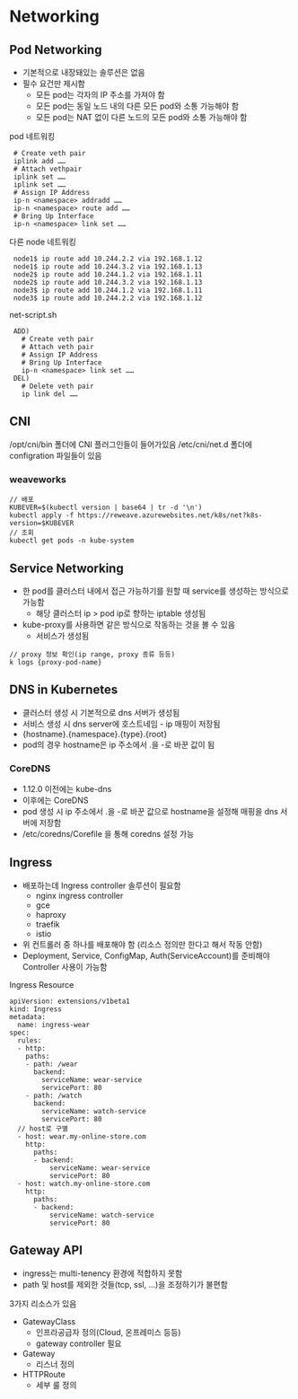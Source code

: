 # Networking

## Pod Networking

- 기본적으로 내장돼있는 솔루션은 없음
- 필수 요건만 제시함
  - 모든 pod는 각자의 IP 주소를 가져야 함
  - 모든 pod는 동일 노드 내의 다른 모든 pod와 소통 가능해야 함
  - 모든 pod는 NAT 없이 다른 노드의 모든 pod와 소통 가능해야 함

pod 네트워킹

```
 # Create veth pair
 iplink add ……
 # Attach vethpair
 iplink set ……
 iplink set ……
 # Assign IP Address
 ip-n <namespace> addradd ……
 ip-n <namespace> route add ……
 # Bring Up Interface
 ip-n <namespace> link set ……
```

다른 node 네트워킹

```
 node1$ ip route add 10.244.2.2 via 192.168.1.12
 node1$ ip route add 10.244.3.2 via 192.168.1.13
 node2$ ip route add 10.244.1.2 via 192.168.1.11
 node2$ ip route add 10.244.3.2 via 192.168.1.13
 node3$ ip route add 10.244.1.2 via 192.168.1.11
 node3$ ip route add 10.244.2.2 via 192.168.1.12
```

net-script.sh

```
 ADD)
   # Create veth pair
   # Attach veth pair
   # Assign IP Address
   # Bring Up Interface
   ip-n <namespace> link set ……
 DEL)
   # Delete veth pair
   ip link del ……
```

## CNI

/opt/cni/bin 폴더에 CNI 플러그인들이 들어가있음
/etc/cni/net.d 폴더에 configration 파일들이 있음

### weaveworks

```
// 배포
KUBEVER=$(kubectl version | base64 | tr -d '\n')
kubectl apply -f https://reweave.azurewebsites.net/k8s/net?k8s-version=$KUBEVER
// 조회
kubectl get pods -n kube-system
```

## Service Networking

- 한 pod를 클러스터 내에서 접근 가능하기를 원할 때 service를 생성하는 방식으로 가능함
  - 해당 클러스터 ip > pod ip로 향하는 iptable 생성됨
- kube-proxy를 사용하면 같은 방식으로 작동하는 것을 볼 수 있음
  - 서비스가 생성됨

```
// proxy 정보 확인(ip range, proxy 종류 등등)
k logs {proxy-pod-name}
```

## DNS in Kubernetes

- 클러스터 생성 시 기본적으로 dns 서버가 생성됨
- 서비스 생성 시 dns server에 호스트네임 - ip 매핑이 저장됨
- {hostname}.{namespace}.{type}.{root}
- pod의 경우 hostname은 ip 주소에서 .을 -로 바꾼 값이 됨

### CoreDNS

- 1.12.0 이전에는 kube-dns
- 이후에는 CoreDNS
- pod 생성 시 ip 주소에서 .을 -로 바꾼 값으로 hostname을 설정해 매핑을 dns 서버에 저장함
- /etc/coredns/Corefile 을 통해 coredns 설정 가능

## Ingress

- 배포하는데 Ingress controller 솔루션이 필요함
  - nginx ingress controller
  - gce
  - haproxy
  - traefik
  - istio
- 위 컨트롤러 중 하나를 배포해야 함 (리소스 정의만 한다고 해서 작동 안함)
- Deployment, Service, ConfigMap, Auth(ServiceAccount)를 준비해야 Controller 사용이 가능함

Ingress Resource

```
apiVersion: extensions/v1beta1
kind: Ingress
metadata:
  name: ingress-wear
spec:
  rules:
  - http:
    paths:
    - path: /wear
  	  backend:
        serviceName: wear-service
	    servicePort: 80
    - path: /watch
  	  backend:
        serviceName: watch-service
	    servicePort: 80
  // host로 구별
  - host: wear.my-online-store.com
	http:
	  paths:
      - backend:
		  serviceName: wear-service
		  servicePort: 80
  - host: watch.my-online-store.com
	http:
	  paths:
      - backend:
		  serviceName: watch-service
		  servicePort: 80
```

## Gateway API

- ingress는 multi-tenency 환경에 적합하지 못함
- path 및 host를 제외한 것들(tcp, ssl, ...)을 조정하기가 불편함

3가지 리소스가 있음

- GatewayClass
  - 인프라공급자 정의(Cloud, 온프레미스 등등)
  - gateway controller 필요
- Gateway
  - 리스너 정의
- HTTPRoute
  - 세부 룰 정의
